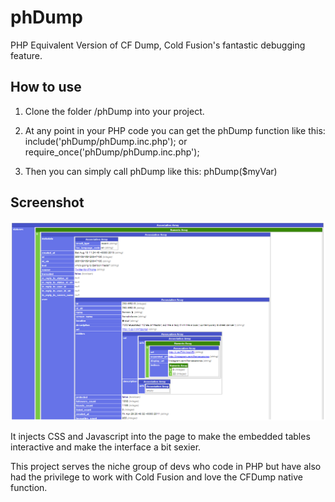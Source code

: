 phDump
======

PHP Equivalent Version of CF Dump, Cold Fusion's fantastic debugging feature.

How to use
----------

1.  Clone the folder /phDump into your project.

2.  At any point in your PHP code you can get the phDump function like this:
        include('phDump/phDump.inc.php');
    or 
        require_once('phDump/phDump.inc.php');

3.  Then you can simply call phDump like this: 
        phDump($myVar)

Screenshot
----------

![Alt text](/docs/phDump-Twitter-Data.png "phDump being used to debug Twitter API data")

It injects CSS and Javascript into the page to make the embedded tables interactive and make the interface a bit sexier.

This project serves the niche group of devs who code in PHP but have also had the privilege to work with Cold Fusion and love the CFDump native function. 